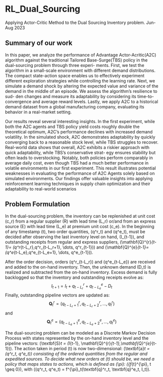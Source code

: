 # RL_Dual_Sourcing
Applying Actor-Critic Method to the Dual Sourcing Inventory problem. Jun-Aug 2023

## Summary of our work
In this paper, we analyze the performance of Advantage Actor-Acritic(A2C) algorithm against
the traditional Tailored Base-Surge(TBS) policy in the dual-sourcing problem through three experi-
ments. First, we test the algorithm in a small-scale environment with different demand distributions.
The compact state-action space enables us to effectively experiment different exploration strategies
while controlling the learning rate. Next, we simulate a demand shock by altering the expected value
and variance of the demand in the middle of an episode. We assess the algorithm’s resilience to sud-
den changes and measure its adaptability by considering its time-to-convergence and average reward
levels. Lastly, we apply A2C to a historical demand dataset from a global manufacturing company,
evaluating its behavior in a real-market setting.

Our results reveal several interesting insights. In the first experiment, while both the A2C agents
and TBS policy yield costs roughly double the theoretical optimum, A2C’s performance declines
with increased demand volatility. In the simulated shock, A2C demonstrates adaptability by quickly
converging back to a reasonable stock level, while TBS struggles to recover. Real-world data shows
that overall, A2C exhibits a riskier approach with quick adaptability, while TBS’s conservative strat-
egy ensures stability but often leads to overstocking. Notably, both policies perform comparably in
average daily cost, even though TBS had a much better performance in volatile environments in our
first experiment. This result illustrates potential weaknesses in evaluating the performance of A2C
Agents solely based on simulated environments. Our findings offer valuable insights into applying
reinforcement learning techniques in supply chain optimization and their adaptability to real-world
scenarios

## Problem Formulation
In the dual-sourcing problem, the inventory can be replenished at unit cost \(c_r\) from a regular supplier \(R\) with lead time \(L_r\) or/and from an express source \(E\) with lead time \(L_e\) at premium unit cost \(c_e\). In the beginning of any timestamp \(t\), two order quantities, \(q^r_t\) and \(q^e_t\), must be decided after observing the last inventory level on hand, \(I_{t-1}\), and outstanding receipts from regular and express suppliers, \(\mathbf{Q}^{r}_{t-1}= (q^r_{t-L_r},q^r_{t-L_r+1}, \dots,  q^r_{t-1})\) and \(\mathbf{Q}^{e}_{t-1}= (q^e_{t-L_e},q^e_{t-L_e+1}, \dots,  q^e_{t-1})\).

After the order decision, orders \(q^r_{t-L_r}\) and \(q^e_{t-L_e}\) are received and added to the on-hand inventory. Then, the unknown demand \(D_t\) is realized and subtracted from the on-hand inventory. Excess demand is fully backlogged so that the inventory and outstanding receipts evolve as:
$$
I_{t+1} = I_t + q^r_{t-L_r} + q^e_{t-L_e} - D_{t}
$$
Finally, outstanding pipeline vectors are updated as:
$$
\mathbf{Q}^{r}_{t} = (q^r_{t-L_r+1},q^r_{t-L_r+2}, \dots,  q^r_{t})
$$ 
and 
$$
\mathbf{Q}^{e}_{t} = (q^e_{t-L_e+1},q^e_{t-L_e+2}, \dots,  q^e_{t})
$$

The dual-sourcing problem can be modeled as a Discrete Markov Decision Process with states represented by the on-hand inventory level and the pipeline vectors: \(\textbf{S}_t = (I_{t-1}, \mathbf{Q}^{r}_{t-1},\mathbf{Q}^{e}_{t-1})\). The action taken in period \(t\) is now two-dimensional: \(\textbf{a}_t = (q^r_t, q^e_t)\) consisting of the ordered quantities from the regular and expedited sources. To decide what new orders at \(t\) should be, we need a policy that maps states to actions, which is defined as \(\pi\): \(\{f_{t}^{\pi}, t \geq 0\}\), with \((q^r_t, q^e_t) = f^{\pi}_t(\textbf{q}^r_t, \textbf{q}^e_t, I_t)\).
